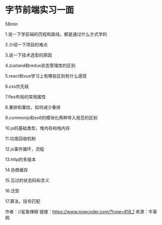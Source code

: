 # 字节前端实习一面

58min

1.说一下学前端的历程和路线，都是通过什么方式学的

2.介绍一下项目的难点

3.说一下技术选型的原因

4.zustand和redux状态管理库的区别

5.react和vue学习上有哪些区别有什么感受

6.css优先级

7.flex布局的常用属性

8.重排和重绘，如何减少重排

9.commonjs和es6的模块化两种导入规范的区别

10.js的基础类型，堆内存和栈内存

11.垃圾回收机制

12.js事件循环，流程

13.http的多版本

14.协商缓存

15.见过的状态码和含义

16.泛型

17.算法，括号匹配



作者：//鲨鱼辣椒
链接：https://www.nowcoder.com/?type=818_1
来源：牛客网